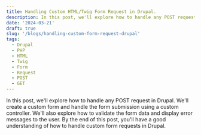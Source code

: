 ```yaml
---
title: Handling Custom HTML/Twig Form Request in Drupal.
description: In this post, we'll explore how to handle any POST request.
date: '2024-03-21'
draft: true
slug: '/blogs/handling-custom-form-request-drupal'
tags:
  - Drupal
  - PHP
  - HTML
  - Twig
  - Form
  - Request
  - POST
  - GET
---
```


In this post, we'll explore how to handle any POST request in Drupal. We'll create a custom form and handle the form submission using a custom controller. We'll also explore how to validate the form data and display error messages to the user. By the end of this post, you'll have a good understanding of how to handle custom form requests in Drupal.
